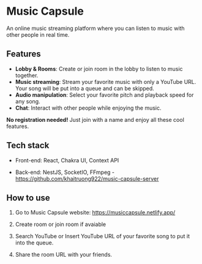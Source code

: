 # Music Capsule

An online music streaming platform where you can listen to music with other people in real time.

## Features

- **Lobby & Rooms**: Create or join room in the lobby to listen to music together.
- **Music streaming**: Stream your favorite music with only a YouTube URL. Your song will be put into a queue and can be skipped.
- **Audio manipulation**: Select your favorite pitch and playback speed for any song.
- **Chat**: Interact with other people while enjoying the music.

**No registration needed!** Just join with a name and enjoy all these cool features.

## Tech stack

- Front-end: React, Chakra UI, Context API

- Back-end: NestJS, SocketIO, FFmpeg - https://github.com/khaitruong922/music-capsule-server

## How to use

1. Go to Music Capsule website: https://musiccapsule.netlify.app/

2. Create room or join room if avaiable

3. Search YouTube or Insert YouTube URL of your favorite song to put it into the queue.

4. Share the room URL with your friends.
